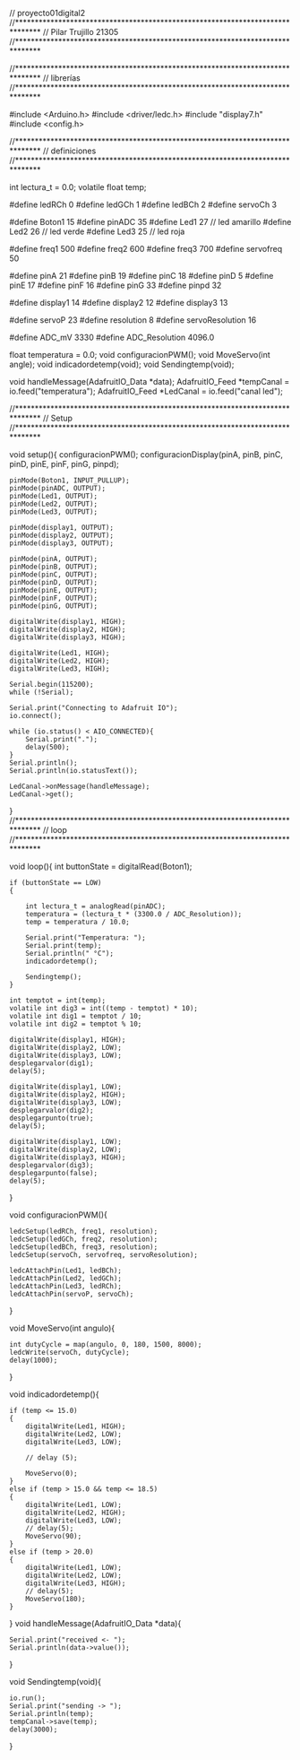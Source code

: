 // proyecto01digital2
//******************************************************************************
// Pilar Trujillo 21305
//******************************************************************************

//******************************************************************************
// librerías
//******************************************************************************

#include <Arduino.h>
#include <driver/ledc.h>
#include "display7.h"
#include <config.h>

//******************************************************************************
// definiciones
//******************************************************************************

int lectura_t = 0.0;
volatile float temp;

#define ledRCh 0 
#define ledGCh 1
#define ledBCh 2
#define servoCh 3

#define Boton1 15
#define pinADC 35
#define Led1 27 // led amarillo
#define Led2 26 // led verde
#define Led3 25 // led roja

#define freq1 500
#define freq2 600
#define freq3 700
#define servofreq 50

#define pinA 21
#define pinB 19
#define pinC 18
#define pinD 5
#define pinE 17
#define pinF 16
#define pinG 33
#define pinpd 32

#define display1 14
#define display2 12
#define display3 13

#define servoP 23
#define resolution 8
#define servoResolution 16

#define ADC_mV 3330
#define ADC_Resolution 4096.0

float temperatura = 0.0;
void configuracionPWM();
void MoveServo(int angle);
void indicadordetemp(void);
void Sendingtemp(void);

void handleMessage(AdafruitIO_Data *data);
AdafruitIO_Feed *tempCanal = io.feed("temperatura");
AdafruitIO_Feed *LedCanal = io.feed("canal led");

//******************************************************************************
// Setup
//******************************************************************************

void setup(){
    configuracionPWM();
    configuracionDisplay(pinA, pinB, pinC, pinD, pinE, pinF, pinG, pinpd);

    pinMode(Boton1, INPUT_PULLUP);
    pinMode(pinADC, OUTPUT);
    pinMode(Led1, OUTPUT);
    pinMode(Led2, OUTPUT);
    pinMode(Led3, OUTPUT);

    pinMode(display1, OUTPUT);
    pinMode(display2, OUTPUT);
    pinMode(display3, OUTPUT);

    pinMode(pinA, OUTPUT);
    pinMode(pinB, OUTPUT);
    pinMode(pinC, OUTPUT);
    pinMode(pinD, OUTPUT);
    pinMode(pinE, OUTPUT);
    pinMode(pinF, OUTPUT);
    pinMode(pinG, OUTPUT);

    digitalWrite(display1, HIGH);
    digitalWrite(display2, HIGH);
    digitalWrite(display3, HIGH);

    digitalWrite(Led1, HIGH);
    digitalWrite(Led2, HIGH);
    digitalWrite(Led3, HIGH);

    Serial.begin(115200);
    while (!Serial);

    Serial.print("Connecting to Adafruit IO");
    io.connect();

    while (io.status() < AIO_CONNECTED){
        Serial.print(".");
        delay(500);
    }
    Serial.println();
    Serial.println(io.statusText());

    LedCanal->onMessage(handleMessage);
    LedCanal->get();
}
//******************************************************************************
// loop
//******************************************************************************

void loop(){
    int buttonState = digitalRead(Boton1);

    if (buttonState == LOW)
    {

        int lectura_t = analogRead(pinADC);
        temperatura = (lectura_t * (3300.0 / ADC_Resolution));
        temp = temperatura / 10.0;

        Serial.print("Temperatura: ");
        Serial.print(temp);
        Serial.println(" °C");
        indicadordetemp();

        Sendingtemp();
    }

    int temptot = int(temp);
    volatile int dig3 = int((temp - temptot) * 10);
    volatile int dig1 = temptot / 10;
    volatile int dig2 = temptot % 10;

    digitalWrite(display1, HIGH);
    digitalWrite(display2, LOW);
    digitalWrite(display3, LOW);
    desplegarvalor(dig1);
    delay(5);

    digitalWrite(display1, LOW);
    digitalWrite(display2, HIGH);
    digitalWrite(display3, LOW);
    desplegarvalor(dig2);
    desplegarpunto(true);
    delay(5);

    digitalWrite(display1, LOW);
    digitalWrite(display2, LOW);
    digitalWrite(display3, HIGH);
    desplegarvalor(dig3);
    desplegarpunto(false);
    delay(5);
}

void configuracionPWM(){

    ledcSetup(ledRCh, freq1, resolution);
    ledcSetup(ledGCh, freq2, resolution);
    ledcSetup(ledBCh, freq3, resolution);
    ledcSetup(servoCh, servofreq, servoResolution);

    ledcAttachPin(Led1, ledBCh);
    ledcAttachPin(Led2, ledGCh);
    ledcAttachPin(Led3, ledRCh);
    ledcAttachPin(servoP, servoCh);
}

void MoveServo(int angulo){

    int dutyCycle = map(angulo, 0, 180, 1500, 8000);
    ledcWrite(servoCh, dutyCycle);
    delay(1000);
}

void indicadordetemp(){
    
    if (temp <= 15.0)
    {
        digitalWrite(Led1, HIGH);
        digitalWrite(Led2, LOW);
        digitalWrite(Led3, LOW);

        // delay (5);

        MoveServo(0);
    }
    else if (temp > 15.0 && temp <= 18.5)
    {
        digitalWrite(Led1, LOW);
        digitalWrite(Led2, HIGH);
        digitalWrite(Led3, LOW);
        // delay(5);
        MoveServo(90);
    }
    else if (temp > 20.0)
    {
        digitalWrite(Led1, LOW);
        digitalWrite(Led2, LOW);
        digitalWrite(Led3, HIGH);
        // delay(5);
        MoveServo(180);
    }
}
void handleMessage(AdafruitIO_Data *data){

    Serial.print("received <- ");
    Serial.println(data->value());
}

void Sendingtemp(void){

    io.run();
    Serial.print("sending -> ");
    Serial.println(temp);
    tempCanal->save(temp);
    delay(3000);
} 
